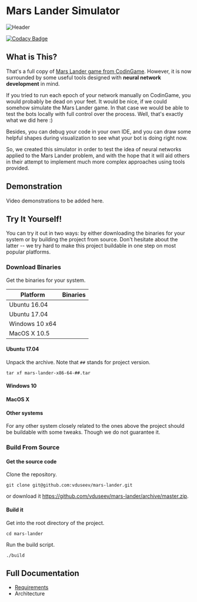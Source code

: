 # Mars Lander Simulator

![Header](https://image.ibb.co/g34FSv/mars_lander_simulator_header.png)

[![Codacy Badge](https://api.codacy.com/project/badge/Grade/fce80be8f0a94c278a312d4586e15dca)](https://www.codacy.com/app/vagiz.d/mars-lander?utm_source=github.com&amp;utm_medium=referral&amp;utm_content=vduseev/mars-lander&amp;utm_campaign=Badge_Grade)

## What is This?

That's a full copy of [Mars Lander game from CodinGame](codingame.com/training/expert/mars-lander-episode-3). However, it is now surrounded by some useful tools designed with
**neural network development** in mind.

If you tried to run each epoch of your network manually on CodinGame,
you would probably be dead on your feet.
It would be nice, if we could somehow simulate the Mars Lander game.
In that case we would be able to test the bots locally with full control
over the process. Well, that's exactly what we did here :)

Besides, you can debug your code in your own IDE,
and you can draw some helpful shapes during visualization to see what your
bot is doing right now.

So, we created this simulator in order to test the idea of neural networks
applied to the Mars Lander problem, and with the hope that it will aid others
in their attempt to implement much more complex approaches using tools provided.

## Demonstration
Video demonstrations to be added here.

## Try It Yourself!
You can try it out in two ways: by either downloading the binaries for your
system or by building the project from source. Don't hesitate about the latter
-- we try hard to make this project buildable in one step on most popular
platforms.

### Download Binaries
Get the binaries for your system.

| Platform | Binaries |
|----------|----------|
| Ubuntu 16.04 | |
| Ubuntu 17.04 | |
| Windows 10 x64 | |
| MacOS X 10.5 | |

#### Ubuntu 17.04
Unpack the archive. Note that `##` stands for project version.
```
tar xf mars-lander-x86-64-##.tar
```

#### Windows 10

#### MacOS X

#### Other systems
For any other system closely related to the ones above the project should be
buildable with some tweaks. Though we do not guarantee it.

### Build From Source

#### Get the source code
Clone the repository.
```
git clone git@github.com:vduseev/mars-lander.git
```

or download it https://github.com/vduseev/mars-lander/archive/master.zip.

#### Build it
Get into the root directory of the project.
```
cd mars-lander
```

Run the build script.
```
./build
```

## Full Documentation
* [Requirements](/documentation/requirements)
* Architecture

